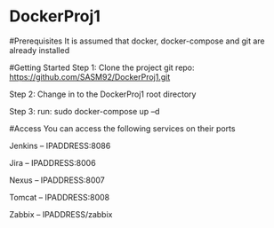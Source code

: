 # DockerProj1

#Prerequisites
It is assumed that docker, docker-compose and git are already installed

#Getting Started
Step 1: Clone the project git repo: https://github.com/SASM92/DockerProj1.git

Step 2: Change in to the DockerProj1 root directory

Step 3: run: sudo docker-compose up –d

#Access
You can access the following services on their ports

Jenkins – IPADDRESS:8086

Jira – IPADDRESS:8006

Nexus – IPADDRESS:8007

Tomcat – IPADDRESS:8008

Zabbix – IPADDRESS/zabbix
